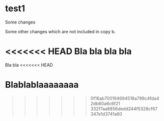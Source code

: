 # test1
Some changes

Some other changes which are not included in copy b.

<<<<<<< HEAD
Bla bla bla bla
=======
Bla bla
<<<<<<< HEAD

Blablablaaaaaaaa
=======
>>>>>>> 0f16ab700194694518a799c4fda42db60a6c6f21
>>>>>>> 332f7aa8856dedd244f5328cf67347e1d3741a60
